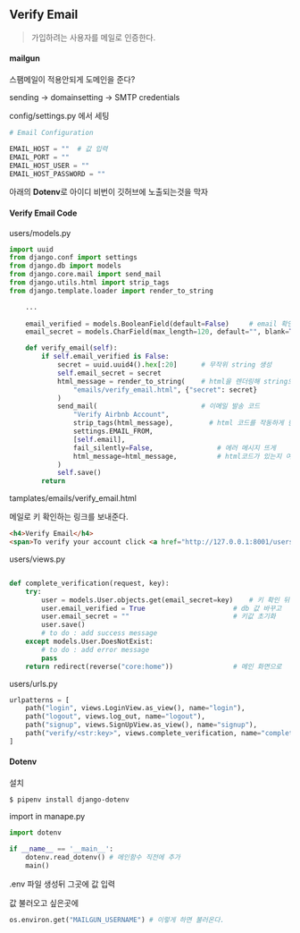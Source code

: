 ## Verify Email

> 가입하려는 사용자를 메일로 인증한다.

#### mailgun

스팸메일이 적용안되게 도메인을 준다?

sending -> domainsetting -> SMTP credentials

config/settings.py 에서 세팅

```python
# Email Configuration

EMAIL_HOST = ""  # 값 입력
EMAIL_PORT = ""
EMAIL_HOST_USER = ""
EMAIL_HOST_PASSWORD = ""

```

아래의 **Dotenv**로 아이디 비번이 깃허브에 노출되는것을 막자



#### Verify Email Code

users/models.py

```python
import uuid
from django.conf import settings
from django.db import models
from django.core.mail import send_mail
from django.utils.html import strip_tags
from django.template.loader import render_to_string

	...
    
    email_verified = models.BooleanField(default=False)		# email 확인상태
    email_secret = models.CharField(max_length=120, default="", blank=True)  # 암호

    def verify_email(self):
        if self.email_verified is False:
            secret = uuid.uuid4().hex[:20]		# 무작위 string 생성
            self.email_secret = secret
            html_message = render_to_string(	# html을 렌더링해 string으로 만들어준다
                "emails/verify_email.html", {"secret": secret}
            )
            send_mail(							# 이메일 발송 코드
                "Verify Airbnb Account",
                strip_tags(html_message),		  # html 코드를 작동하게 한다.
                settings.EMAIL_FROM,
                [self.email],
                fail_silently=False,				# 에러 메시지 뜨게
                html_message=html_message,			# html코드가 있는지 여부
            )
            self.save()							
        return
```

tamplates/emails/verify_email.html

메일로 키 확인하는 링크를 보내준다.

```html
<h4>Verify Email</h4>
<span>To verify your account click <a href="http://127.0.0.1:8001/users/verify/{{secret}}">here</a></span>
```




users/views.py

```python

def complete_verification(request, key):
    try:
        user = models.User.objects.get(email_secret=key)	# 키 확인 뒤
        user.email_verified = True						# db 값 바꾸고
        user.email_secret = ""							# 키값 초기화
        user.save()
        # to do : add success message
    except models.User.DoesNotExist:
        # to do : add error message
        pass
    return redirect(reverse("core:home"))				# 메인 화면으로
```



users/urls.py

```python
urlpatterns = [
    path("login", views.LoginView.as_view(), name="login"),
    path("logout", views.log_out, name="logout"),
    path("signup", views.SignUpView.as_view(), name="signup"),
    path("verify/<str:key>", views.complete_verification, name="complete-verification"), # 추가
]
```








#### Dotenv

설치

``` shell
$ pipenv install django-dotenv
```

import in manape.py

```python
import dotenv

if __name__ == '__main__':
    dotenv.read_dotenv() # 메인함수 직전에 추가
    main()
```

.env 파일 생성뒤 그곳에 값 입력

값 불러오고 싶은곳에

```python
os.environ.get("MAILGUN_USERNAME") # 이렇게 하면 불러온다.
```



